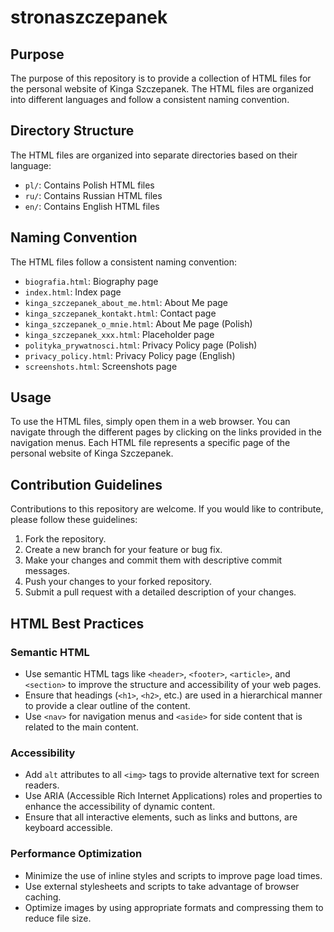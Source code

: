 # stronaszczepanek

## Purpose

The purpose of this repository is to provide a collection of HTML files for the personal website of Kinga Szczepanek. The HTML files are organized into different languages and follow a consistent naming convention.

## Directory Structure

The HTML files are organized into separate directories based on their language:

- `pl/`: Contains Polish HTML files
- `ru/`: Contains Russian HTML files
- `en/`: Contains English HTML files

## Naming Convention

The HTML files follow a consistent naming convention:

- `biografia.html`: Biography page
- `index.html`: Index page
- `kinga_szczepanek_about_me.html`: About Me page
- `kinga_szczepanek_kontakt.html`: Contact page
- `kinga_szczepanek_o_mnie.html`: About Me page (Polish)
- `kinga_szczepanek_xxx.html`: Placeholder page
- `polityka_prywatnosci.html`: Privacy Policy page (Polish)
- `privacy_policy.html`: Privacy Policy page (English)
- `screenshots.html`: Screenshots page

## Usage

To use the HTML files, simply open them in a web browser. You can navigate through the different pages by clicking on the links provided in the navigation menus. Each HTML file represents a specific page of the personal website of Kinga Szczepanek.

## Contribution Guidelines

Contributions to this repository are welcome. If you would like to contribute, please follow these guidelines:

1. Fork the repository.
2. Create a new branch for your feature or bug fix.
3. Make your changes and commit them with descriptive commit messages.
4. Push your changes to your forked repository.
5. Submit a pull request with a detailed description of your changes.

## HTML Best Practices

### Semantic HTML

* Use semantic HTML tags like `<header>`, `<footer>`, `<article>`, and `<section>` to improve the structure and accessibility of your web pages.
* Ensure that headings (`<h1>`, `<h2>`, etc.) are used in a hierarchical manner to provide a clear outline of the content.
* Use `<nav>` for navigation menus and `<aside>` for side content that is related to the main content.

### Accessibility

* Add `alt` attributes to all `<img>` tags to provide alternative text for screen readers.
* Use ARIA (Accessible Rich Internet Applications) roles and properties to enhance the accessibility of dynamic content.
* Ensure that all interactive elements, such as links and buttons, are keyboard accessible.

### Performance Optimization

* Minimize the use of inline styles and scripts to improve page load times.
* Use external stylesheets and scripts to take advantage of browser caching.
* Optimize images by using appropriate formats and compressing them to reduce file size.
